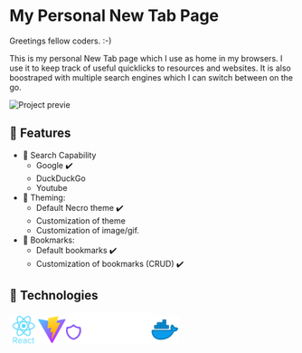 # My Personal New Tab Page

Greetings fellow coders. :-)

This is my personal New Tab page which I use as home in my browsers. I use it to keep track of useful quicklicks to resources and websites. It is also boostraped with multiple search engines which I can switch between on the go.

<img src="https://media.giphy.com/media/v1.Y2lkPTc5MGI3NjExM3czM3MweGFlMWp3YXgyb3hqY2t5Zm1pYXJjbnNycXkzM2IwdXJtNCZlcD12MV9pbnRlcm5hbF9naWZfYnlfaWQmY3Q9Zw/xCiAe6WOIIcLxKVsav/giphy.gif"  alt="Project previe"/>

## :memo: Features

- :telescope: Search Capability
  - Google :heavy_check_mark:
  - DuckDuckGo
  - Youtube
- :art: Theming:
  - Default Necro theme :heavy_check_mark:
  - Customization of theme
  - Customization of image/gif.
- :bookmark: Bookmarks:
  - Default bookmarks :heavy_check_mark:
  - Customization of bookmarks (CRUD) :heavy_check_mark:

## :trumpet: Technologies

<img src="/assets/technologies/react.png" alt="React Icon" width="50px"/><img src="/assets/technologies/vite.png" alt="Vite Icon" width="50px"/><img src="/assets/technologies/hero-icons.png" alt="Heroicons Icon" width="150px"/><img src="/assets/technologies/docker.png" alt="Docker Icon" width="50px"/>
